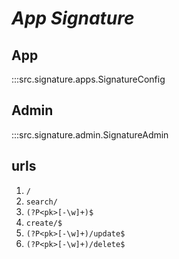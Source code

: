 # ***App Signature***

## App
:::src.signature.apps.SignatureConfig

## Admin

:::src.signature.admin.SignatureAdmin

## urls

1. ```/```
2. ```search/```
3. ```(?P<pk>[-\w]+)$```
4. ```create/$```
5. ```(?P<pk>[-\w]+)/update$```
6. ```(?P<pk>[-\w]+)/delete$```
